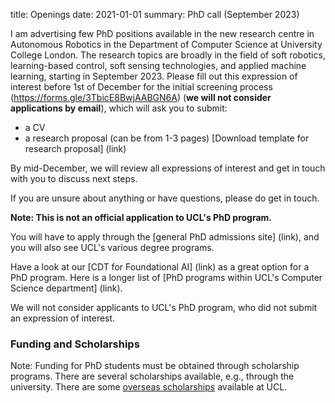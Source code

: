 title: Openings
date: 2021-01-01
summary: PhD call (September 2023)

I am advertising few PhD positions available in the new research centre in Autonomous Robotics in the Department of Computer Science at University College London. 
The research topics are broadly in the field of soft robotics, learning-based control, soft sensing technologies, and applied machine learning, starting in September 2023.
Please fill out this expression of interest before 1st of December for the initial screening process (https://forms.gle/3TbicE8BwjAABGN6A) (**we will not consider applications by email**), which will ask you to submit:

- a CV
- a research proposal (can be from 1-3 pages) [Download template for research proposal]  (link)

By mid-December, we will review all expressions of interest and get in touch with you to discuss next steps.

If you are unsure about anything or have questions, please do get in touch.

**Note: This is not an official application to UCL's PhD program.**

You will have to apply through the [general PhD admissions site] (link), and you will also see UCL's various degree programs.

Have a look at our [CDT for Foundational AI] (link) as a great option for a PhD program. Here is a longer list of [PhD programs within UCL's Computer Science department] (link).

We will not consider applicants to UCL's PhD program, who did not submit an expression of interest.

### Funding and Scholarships
Note: Funding for PhD students must be obtained through scholarship programs. There are several scholarships available, e.g., through the university. There are some [overseas scholarships](link) available at UCL.

